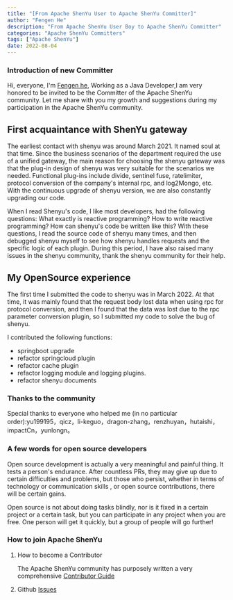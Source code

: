 ```yaml
---
title: "[From Apache ShenYu User to Apache ShenYu Committer]"
author: "Fengen He"
description: "From Apache ShenYu User Boy to Apache ShenYu Committer"
categories: "Apache ShenYu Committers"
tags: ["Apache ShenYu"]
date: 2022-08-04
---  
```


### Introduction of new Committer

Hi, everyone, I'm [Fengen he](https://github.com/moremind), Working as a Java Developer,I am very honored to be invited to be the Committer of the Apache ShenYu community. Let me share with you my growth and suggestions during my participation in the Apache ShenYu community.

## First acquaintance with ShenYu gateway

The earliest contact with shenyu was around March 2021. It named soul at that time. Since the business scenarios of the department required the use of a unified gateway, the main reason for choosing the shenyu gateway was that the plug-in design of shenyu was very suitable for the scenarios we needed. Functional plug-ins include divide, sentinel fuse, ratelimiter, protocol conversion of the company's internal rpc, and log2Mongo, etc. With the continuous upgrade of shenyu version, we are also constantly upgrading our code.

When I read Shenyu's code, I like most developers, had the following questions: What exactly is reactive programming? How to write reactive programming? How can shenyu's code be written like this? With these questions, I read the source code of shenyu many times, and then debugged shenyu myself to see how shenyu handles requests and the specific logic of each plugin. During this period, I have also raised many issues in the shenyu community, thank the shenyu community for their help.

## My OpenSource experience

The first time I submitted the code to shenyu was in March 2022. At that time, it was mainly found that the request body lost data when using rpc for protocol conversion, and then I found that the data was lost due to the rpc parameter conversion plugin, so I submitted my code to solve the bug of shenyu. 

I contributed the following functions:
- springboot upgrade
- refactor springcloud plugin
- refactor cache plugin
- refactor logging module and logging plugins.
- refactor shenyu documents

### Thanks to the community

Special thanks to everyone who helped me (in no particular order):yu199195，qicz，li-keguo，dragon-zhang，renzhuyan，hutaishi，impactCn，yunlongn。

### A few words for open source developers

Open source development is actually a very meaningful and painful thing. It tests a person's endurance. After countless PRs, they may give up due to certain difficulties and problems, but those who persist, whether in terms of technology or communication skills , or open source contributions, there will be certain gains.

Open source is not about doing tasks blindly, nor is it fixed in a certain project or a certain task, but you can participate in any project when you are free. One person will get it quickly, but a group of people will go further!

### How to join Apache ShenYu

1. How to become a Contributor

   The Apache ShenYu community has purposely written a very comprehensive [Contributor Guide](https://ShenYu.apache.org/community/contributor-guide/)

2. Github [Issues](https://github.com/apache/incubator-ShenYu/issues)
